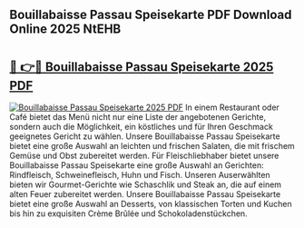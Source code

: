 ## Bouillabaisse Passau Speisekarte PDF Download Online 2025 NtEHB

# <h2><a href="http://gc83av.nevu.top/?p=Bouillabaisse+Passau+Speisekarte">🔗 👉🔴 Bouillabaisse Passau Speisekarte 2025 PDF</a></h2>

[![Bouillabaisse Passau Speisekarte 2025 PDF](https://i.imgur.com/dBaPXMq.png)](http://gc83av.nevu.top/?p=Bouillabaisse+Passau+Speisekarte)
In einem Restaurant oder Café bietet das Menü nicht nur eine Liste der angebotenen Gerichte, sondern auch die Möglichkeit, ein köstliches und für Ihren Geschmack geeignetes Gericht zu wählen. Unsere Bouillabaisse Passau Speisekarte bietet eine große Auswahl an leichten und frischen Salaten, die mit frischem Gemüse und Obst zubereitet werden. Für Fleischliebhaber bietet unsere Bouillabaisse Passau Speisekarte eine große Auswahl an Gerichten: Rindfleisch, Schweinefleisch, Huhn und Fisch. Unseren Auserwählten bieten wir Gourmet-Gerichte wie Schaschlik und Steak an, die auf einem alten Feuer zubereitet werden. Unsere Bouillabaisse Passau Speisekarte bietet eine große Auswahl an Desserts, von klassischen Torten und Kuchen bis hin zu exquisiten Crème Brûlée und Schokoladenstückchen.
